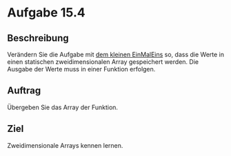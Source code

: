 # Aufgabe 15.4


## Beschreibung
Verändern Sie die Aufgabe mit [dem kleinen EinMalEins](./../../Aufgabe%208/EinMalEins) so, dass die Werte in einen statischen zweidimensionalen Array gespeichert werden. 
Die Ausgabe der Werte muss in einer Funktion erfolgen. 


## Auftrag
Übergeben Sie das Array der Funktion.


## Ziel
Zweidimensionale Arrays kennen lernen.
